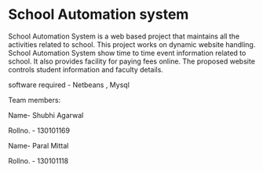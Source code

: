 
# School Automation system

School Automation System is a web based project that maintains all the activities related to school. This project works on dynamic website handling. School Automation System show time to time event information related to school. It also provides facility for paying fees online. The proposed website controls student information and faculty details.

software required - Netbeans , Mysql

Team members:

Name- Shubhi Agarwal

Rollno. - 130101169

Name- Paral Mittal

Rollno. - 130101118
